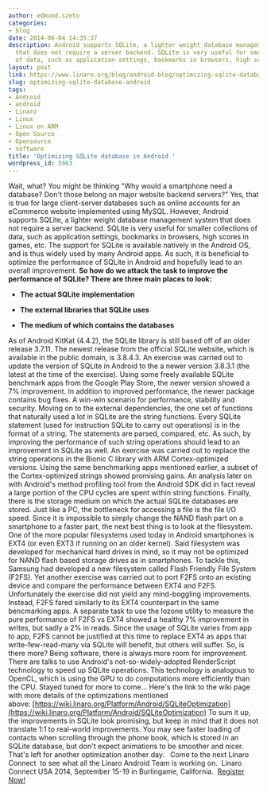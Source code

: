```yaml
---
author: edmund.szeto
categories:
- blog
date: 2014-06-04 14:35:37
description: Android supports SQLite, a lighter weight database management system
  that does not require a server backend. SQLite is very useful for smaller collections
  of data, such as application settings, bookmarks in browsers, high scores in games,
layout: post
link: https://www.linaro.org/blog/android-blog/optimizing-sqlite-database-android/
slug: optimizing-sqlite-database-android
tags:
- Android
- android
- Linaro
- Linux
- Linux on ARM
- Open Source
- Opensource
- software
title: 'Optimizing SQLite database in Android '
wordpress_id: 5963
---
```


Wait, what? You might be thinking "Why would a smartphone need a database? Don't those belong on major website backend servers?" Yes, that is true for large client-server databases such as online accounts for an eCommerce website implemented using MySQL. However, Android supports SQLite, a lighter weight database management system that does not require a server backend. SQLite is very useful for smaller collections of data, such as application settings, bookmarks in browsers, high scores in games, etc. The support for SQLite is available natively in the Android OS, and is thus widely used by many Android apps. As such, it is beneficial to optimize the performance of SQLite in Android and hopefully lead to an overall improvement. **So how do we attack the task to improve the performance of SQLite? There are three main places to look:**

  * **The actual SQLite implementation**


  * **The external libraries that SQLite uses**


  * **The medium of which contains the databases**


As of Android KitKat (4.4.2), the SQLite library is still based off of an older release 3.7.11. The newest release from the official SQLite website, which is available in the public domain, is 3.8.4.3. An exercise was carried out to update the version of SQLite in Android to the a newer version 3.8.3.1 (the latest at the time of the exercise). Using some freely available SQLite benchmark apps from the Google Play Store, the newer version showed a 7% improvement. In addition to improved performance, the newer package contains bug fixes. A win-win scenario for performance, stability and security. Moving on to the external dependencies, the one set of functions that naturally used a lot in SQLite are the string functions. Every SQLite statement (used for instruction SQLite to carry out operations) is in the format of a string. The statements are parsed, compared, etc. As such, by improving the performance of such string operations should lead to an improvement in SQLite as well. An exercise was carried out to replace the string operations in the Bionic C library with ARM Cortex-optimized versions. Using the same benchmarking apps mentioned earlier, a subset of the Cortex-optimized strings showed promising gains. An analysis later on with Android's method profiling tool from the Android SDK did in fact reveal a large portion of the CPU cycles are spent within string functions. Finally, there is the storage medium on which the actual SQLite databases are stored. Just like a PC, the bottleneck for accessing a file is the file I/O speed. Since it is impossible to simply change the NAND flash part on a smartphone to a faster part, the next best thing is to look at the filesystem. One of the more popular filesystems used today in Android smartphones is EXT4 (or even EXT3 if running on an older kernel). Said filesystem was developed for mechanical hard drives in mind, so it may not be optimized for NAND flash based storage drives as in smartphones. To tackle this, Samsung had developed a new filesystem called Flash Friendly File System (F2FS). Yet another exercise was carried out to port F2FS onto an existing device and compare the performance between EXT4 and F2FS. Unfortunately the exercise did not yield any mind-boggling improvements. Instead, F2FS fared similarly to its EXT4 counterpart in the same bencmarking apps. A separate task to use the Iozone utility to measure the pure performance of F2FS vs EXT4 showed a healthy 7% improvement in writes, but sadly a 2% in reads. Since the usage of SQLite varies from app to app, F2FS cannot be justified at this time to replace EXT4 as apps that write-few-read-many via SQLite will benefit, but others will suffer. So, is there more? Being software, there is always more room for improvement. There are talks to use Android's not-so-widely-adopted RenderScript technology to speed up SQLite operations. This technology is analogous to OpenCL, which is using the GPU to do computations more efficiently than the CPU. Stayed tuned for more to come... Here's the link to the wiki page with more details of the optimizations mentioned above: [https://wiki.linaro.org/Platform/Android/SQLiteOptimization](https://wiki.linaro.org/Platform/Android/SQLiteOptimization) To sum it up, the improvements in SQLite look promising, but keep in mind that it does not translate 1:1 to real-world improvements. You may see faster loading of contacts when scrolling through the phone book, which is stored in an SQLite database, but don't expect animations to be smoother and nicer. That's left for another optimization another day.   Come to the next Linaro Connect  to see what all the Linaro Android Team is working on.  Linaro Connect USA 2014, September 15-19 in Burlingame, California.  [Register Now!](http://www.linaro.org/connect/lcu/lcu14/)